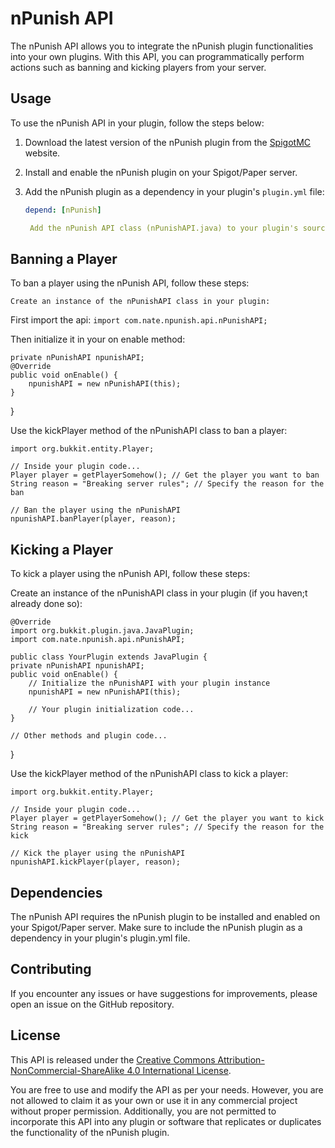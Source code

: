 # nPunish API

The nPunish API allows you to integrate the nPunish plugin functionalities into your own plugins. With this API, you can programmatically perform actions such as banning and kicking players from your server.

## Usage

To use the nPunish API in your plugin, follow the steps below:

1. Download the latest version of the nPunish plugin from the [SpigotMC](https://www.spigotmc.org/resources/npunish.86155/) website.
2. Install and enable the nPunish plugin on your Spigot/Paper server.
3. Add the nPunish plugin as a dependency in your plugin's `plugin.yml` file:

   ```yaml
   depend: [nPunish]

    Add the nPunish API class (nPunishAPI.java) to your plugin's source code. You can find the API class in this repository.

## Banning a Player

To ban a player using the nPunish API, follow these steps:

    Create an instance of the nPunishAPI class in your plugin:

First import the api:
`import com.nate.npunish.api.nPunishAPI;`

Then initialize it in your on enable method:

    private nPunishAPI npunishAPI;
    @Override
    public void onEnable() {
        npunishAPI = new nPunishAPI(this);
    }
}

Use the kickPlayer method of the nPunishAPI class to ban a player:


    import org.bukkit.entity.Player;

    // Inside your plugin code...
    Player player = getPlayerSomehow(); // Get the player you want to ban
    String reason = "Breaking server rules"; // Specify the reason for the ban

    // Ban the player using the nPunishAPI
    npunishAPI.banPlayer(player, reason);

## Kicking a Player

To kick a player using the nPunish API, follow these steps:

Create an instance of the nPunishAPI class in your plugin (if you haven;t already done so):


    @Override
    import org.bukkit.plugin.java.JavaPlugin;
    import com.nate.npunish.api.nPunishAPI;

    public class YourPlugin extends JavaPlugin {
    private nPunishAPI npunishAPI;
    public void onEnable() {
        // Initialize the nPunishAPI with your plugin instance
        npunishAPI = new nPunishAPI(this);

        // Your plugin initialization code...
    }

    // Other methods and plugin code...
}

Use the kickPlayer method of the nPunishAPI class to kick a player:


    import org.bukkit.entity.Player;

    // Inside your plugin code...
    Player player = getPlayerSomehow(); // Get the player you want to kick
    String reason = "Breaking server rules"; // Specify the reason for the kick

    // Kick the player using the nPunishAPI
    npunishAPI.kickPlayer(player, reason);



## Dependencies

The nPunish API requires the nPunish plugin to be installed and enabled on your Spigot/Paper server. Make sure to include the nPunish plugin as a dependency in your plugin's plugin.yml file.

## Contributing

If you encounter any issues or have suggestions for improvements, please open an issue on the GitHub repository.

## License

This API is released under the [Creative Commons Attribution-NonCommercial-ShareAlike 4.0 International License](https://creativecommons.org/licenses/by-nc-sa/4.0/).

You are free to use and modify the API as per your needs. However, you are not allowed to claim it as your own or use it in any commercial project without proper permission. Additionally, you are not permitted to incorporate this API into any plugin or software that replicates or duplicates the functionality of the nPunish plugin.


